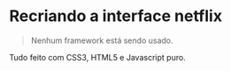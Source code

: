 # Recriando a interface netflix

> Nenhum framework está sendo usado.

Tudo feito com CSS3, HTML5 e Javascript puro.